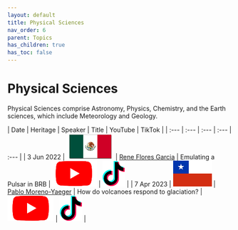 ```yaml
---
layout: default
title: Physical Sciences
nav_order: 6
parent: Topics
has_children: true
has_toc: false
---
```


# Physical Sciences

Physical Sciences comprise Astronomy, Physics, Chemistry, and the Earth sciences, which include Meteorology and Geology.

| Date | Heritage | Speaker | Title | YouTube | TikTok | 
| :---   | :--- | :--- | :---  | :--- | 
| 3 Jun 2022 | ![](../../assets/pics/flags/mexico.png) | [Rene Flores Garcia](https://solislemuslab.github.io/el-zoominario/topics/physical-sci/reneflores.html) | Emulating a Pulsar in BRB |[![youtube (653k)](../../assets/icons16/youtube.png)](https://youtu.be/wc1Yr5N_jA0) | [![tiktok (653k)](../../assets/icons16/tiktok.png)](https://www.tiktok.com/@latinxinstem/video/7105538567560039723) |
| 7 Apr 2023 | ![](../../assets/pics/flags/chile.png) | [Pablo Moreno-Yaeger](https://solislemuslab.github.io/el-zoominario/topics/physical-sci/pablomoreno.html) | How do volcanoes respond to glaciation? | [![youtube (653k)](../../assets/icons16/youtube.png)](https://youtu.be/bMQfIN6DXvw) | [![tiktok (653k)](../../assets/icons16/tiktok.png)](https://www.tiktok.com/@latinxinstem/video/7219446404513598766?is_from_webapp=1&sender_device=pc&web_id=7198957279043405354) |